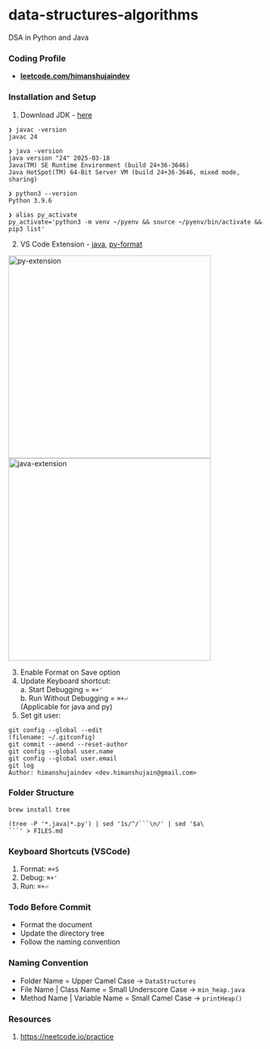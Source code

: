 # data-structures-algorithms
DSA in Python and Java


### Coding Profile
- **[leetcode.com/himanshujaindev](https://leetcode.com/u/himanshujaindev/)**


### Installation and Setup
1. Download JDK - [here](https://www.oracle.com/in/java/technologies/downloads/)
```
❯ javac -version
javac 24

❯ java -version
java version "24" 2025-03-18
Java(TM) SE Runtime Environment (build 24+36-3646)
Java HotSpot(TM) 64-Bit Server VM (build 24+36-3646, mixed mode, sharing)

❯ python3 --version
Python 3.9.6

❯ alias py_activate
py_activate='python3 -m venv ~/pyenv && source ~/pyenv/bin/activate && pip3 list'
```

2. VS Code Extension - [java](https://marketplace.visualstudio.com/items?itemName=Oracle.oracle-java), [py-format](https://marketplace.visualstudio.com/items?itemName=ms-python.black-formatter)

<img width="400" alt="py-extension" src="https://github.com/user-attachments/assets/b7b511d0-8514-4d56-a938-f2feb82339be" />
<img width="400" alt="java-extension" src="https://github.com/user-attachments/assets/034e0831-b44c-4d83-bdd3-238a050cee98" />

3. Enable Format on Save option
4. Update Keyboard shortcut:<br>
    a. Start Debugging = ```⌘+'```<br>
    b. Run Without Debugging = ```⌘+⏎```<br>
       (Applicable for java and py)
5. Set git user:
```
git config --global --edit
(filename: ~/.gitconfig)
git commit --amend --reset-author
git config --global user.name
git config --global user.email
git log
Author: himanshujaindev <dev.himanshujain@gmail.com>
```

### Folder Structure
```
brew install tree
```
```
(tree -P '*.java|*.py') | sed '1s/^/```\n/' | sed '$a\
```' > FILES.md
```


### Keyboard Shortcuts (VSCode)

1. Format: ```⌘+S```
2. Debug: ```⌘+'```
3. Run: ```⌘+⏎```


### Todo Before Commit

- Format the document
- Update the directory tree
- Follow the naming convention



### Naming Convention

- Folder Name = Upper Camel Case -> ```DataStructures```
- File Name | Class Name = Small Underscore Case -> ```min_heap.java```
- Method Name | Variable Name = Small Camel Case -> ```printHeap()```


### Resources
1. https://neetcode.io/practice
